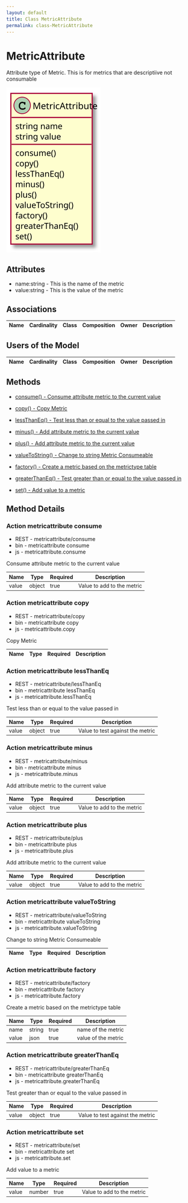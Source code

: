 ```yaml
---
layout: default
title: Class MetricAttribute
permalink: class-MetricAttribute
---
```


# MetricAttribute

Attribute type of Metric. This is for metrics that are descriptiive not consumable

![Logical Diagram](./logical.svg)

## Attributes

* name:string - This is the name of the metric
* value:string - This is the value of the metric


## Associations

| Name | Cardinality | Class | Composition | Owner | Description |
| --- | --- | --- | --- | --- | --- |


## Users of the Model

| Name | Cardinality | Class | Composition | Owner | Description |
| --- | --- | --- | --- | --- | --- |





## Methods

* [consume() - Consume attribute metric to the current value](#action-consume)

* [copy() - Copy Metric](#action-copy)

* [lessThanEq() - Test less than or equal to the value passed in](#action-lessThanEq)

* [minus() - Add attribute metric to the current value](#action-minus)

* [plus() - Add attribute metric to the current value](#action-plus)

* [valueToString() - Change to string Metric Consumeable](#action-valueToString)

* [factory() - Create a metric based on the metrictype table](#action-factory)

* [greaterThanEq() - Test greater than or equal to the value passed in](#action-greaterThanEq)

* [set() - Add value to a metric](#action-set)


<h2>Method Details</h2>
    
### Action metricattribute consume

* REST - metricattribute/consume
* bin - metricattribute consume
* js - metricattribute.consume

Consume attribute metric to the current value

| Name | Type | Required | Description |
|---|---|---|---|
| value | object |true | Value to add to the metric |




### Action metricattribute copy

* REST - metricattribute/copy
* bin - metricattribute copy
* js - metricattribute.copy

Copy Metric

| Name | Type | Required | Description |
|---|---|---|---|




### Action metricattribute lessThanEq

* REST - metricattribute/lessThanEq
* bin - metricattribute lessThanEq
* js - metricattribute.lessThanEq

Test less than or equal to the value passed in

| Name | Type | Required | Description |
|---|---|---|---|
| value | object |true | Value to test against the metric |




### Action metricattribute minus

* REST - metricattribute/minus
* bin - metricattribute minus
* js - metricattribute.minus

Add attribute metric to the current value

| Name | Type | Required | Description |
|---|---|---|---|
| value | object |true | Value to add to the metric |




### Action metricattribute plus

* REST - metricattribute/plus
* bin - metricattribute plus
* js - metricattribute.plus

Add attribute metric to the current value

| Name | Type | Required | Description |
|---|---|---|---|
| value | object |true | Value to add to the metric |




### Action metricattribute valueToString

* REST - metricattribute/valueToString
* bin - metricattribute valueToString
* js - metricattribute.valueToString

Change to string Metric Consumeable

| Name | Type | Required | Description |
|---|---|---|---|




### Action metricattribute factory

* REST - metricattribute/factory
* bin - metricattribute factory
* js - metricattribute.factory

Create a metric based on the metrictype table

| Name | Type | Required | Description |
|---|---|---|---|
| name | string |true | name of the metric |
| value | json |true | value of the metric |




### Action metricattribute greaterThanEq

* REST - metricattribute/greaterThanEq
* bin - metricattribute greaterThanEq
* js - metricattribute.greaterThanEq

Test greater than or equal to the value passed in

| Name | Type | Required | Description |
|---|---|---|---|
| value | object |true | Value to test against the metric |




### Action metricattribute set

* REST - metricattribute/set
* bin - metricattribute set
* js - metricattribute.set

Add value to a metric

| Name | Type | Required | Description |
|---|---|---|---|
| value | number |true | Value to add to the metric |





